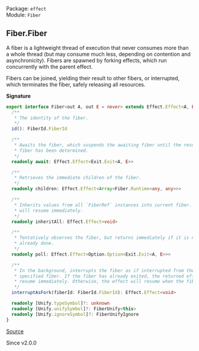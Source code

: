 Package: `effect`<br />
Module: `Fiber`<br />

## Fiber.Fiber

A fiber is a lightweight thread of execution that never consumes more than a
whole thread (but may consume much less, depending on contention and
asynchronicity). Fibers are spawned by forking effects, which run
concurrently with the parent effect.

Fibers can be joined, yielding their result to other fibers, or interrupted,
which terminates the fiber, safely releasing all resources.

**Signature**

```ts
export interface Fiber<out A, out E = never> extends Effect.Effect<A, E>, Fiber.Variance<A, E> {
  /**
   * The identity of the fiber.
   */
  id(): FiberId.FiberId

  /**
   * Awaits the fiber, which suspends the awaiting fiber until the result of the
   * fiber has been determined.
   */
  readonly await: Effect.Effect<Exit.Exit<A, E>>

  /**
   * Retrieves the immediate children of the fiber.
   */
  readonly children: Effect.Effect<Array<Fiber.Runtime<any, any>>>

  /**
   * Inherits values from all `FiberRef` instances into current fiber. This
   * will resume immediately.
   */
  readonly inheritAll: Effect.Effect<void>

  /**
   * Tentatively observes the fiber, but returns immediately if it is not
   * already done.
   */
  readonly poll: Effect.Effect<Option.Option<Exit.Exit<A, E>>>

  /**
   * In the background, interrupts the fiber as if interrupted from the
   * specified fiber. If the fiber has already exited, the returned effect will
   * resume immediately. Otherwise, the effect will resume when the fiber exits.
   */
  interruptAsFork(fiberId: FiberId.FiberId): Effect.Effect<void>

  readonly [Unify.typeSymbol]?: unknown
  readonly [Unify.unifySymbol]?: FiberUnify<this>
  readonly [Unify.ignoreSymbol]?: FiberUnifyIgnore
}
```

[Source](https://github.com/Effect-TS/effect/tree/main/packages/effect/src/Fiber.ts#L65)

Since v2.0.0